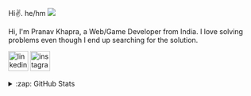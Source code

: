 Hi✌.
he/hm
![](https://i.pinimg.com/originals/fb/10/e1/fb10e16ce8776e6b7e4d4213a16d4344.jpg)


Hi, I'm Pranav Khapra, a Web/Game  Developer from India. I love solving problems even though I  end up searching for the solution.



  [<img src='https://cdn.jsdelivr.net/npm/simple-icons@3.0.1/icons/linkedin.svg' alt='linkedin' height='40'>](https://www.linkedin.com/in/pranav-khapra-b507831a5/)  [<img src='https://cdn.jsdelivr.net/npm/simple-icons@3.0.1/icons/instagram.svg' alt='instagram' height='40'>](https://www.instagram.com/just_a_random_person_to_ignore/)  

<details>
  <summary>:zap: GitHub Stats</summary>

  <img align="left" alt="Pranav Khapra's GitHub Stats" src="https://github-readme-stats.vercel.app/api?username=pranavkhapra&show_icons=true&hide_border=true" />

</details>
